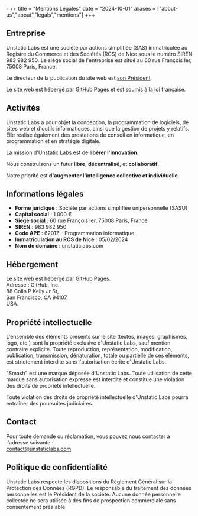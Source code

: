 +++
title = "Mentions Légales"
date = "2024-10-01"
aliases = ["about-us","about","legals","mentions"]
+++

## Entreprise

Unstatic Labs est une société par actions simplifiée (SAS) immatriculée au Registre du Commerce et des Sociétés (RCS) de Nice sous le numéro SIREN 983 982 950.
Le siège social de l'entreprise est situé au 60 rue François Ier, 75008 Paris, France.

Le directeur de la publication du site web est [son Président](mailto:contact@unstaticlabs.com).

Le site web est hébergé par GitHub Pages et est soumis à la loi française.

## Activités

Unstatic Labs a pour objet la conception, la programmation de logiciels, de sites web et d'outils informatiques, ainsi que la gestion de projets y relatifs.
Elle réalise également des prestations de conseil en informatique, en programmation et en stratégie digitale.

La mission d'Unstatic Labs est de **libérer l'innovation**.

Nous construisons un futur **libre**, **décentralisé**, et **collaboratif**.

Notre priorité est **d'augmenter l'intelligence collective et individuelle**.

## Informations légales

- **Forme juridique** : Société par actions simplifiée unipersonnelle (SASU)
- **Capital social** : 1 000 €
- **Siège social** : 60 rue François Ier, 75008 Paris, France
- **SIREN** : 983 982 950
- **Code APE** : 6201Z - Programmation informatique
- **Immatriculation au RCS de Nice** : 05/02/2024
- **Nom de domaine** : unstaticlabs.com

## Hébergement

Le site web est hébergé par GitHub Pages.  
Adresse : GitHub, Inc.  
88 Colin P Kelly Jr St,  
San Francisco, CA 94107,  
USA.

## Propriété intellectuelle

L'ensemble des éléments présents sur le site (textes, images, graphismes, logo, etc.) sont la propriété exclusive d'Unstatic Labs, sauf mention contraire explicite.
Toute reproduction, représentation, modification, publication, transmission, dénaturation, totale ou partielle de ces éléments, est strictement interdite sans l'autorisation écrite d'Unstatic Labs.

"Smash" est une marque déposée d'Unstatic Labs.
Toute utilisation de cette marque sans autorisation expresse est interdite et constitue une violation des droits de propriété intellectuelle.

Toute violation des droits de propriété intellectuelle d'Unstatic Labs pourra entraîner des poursuites judiciaires.

## Contact

Pour toute demande ou réclamation, vous pouvez nous contacter à l'adresse suivante :  
[contact@unstaticlabs.com](mailto:contact@unstaticlabs.com)

## Politique de confidentialité

Unstatic Labs respecte les dispositions du Règlement Général sur la Protection des Données (RGPD). Le responsable du traitement des données personnelles est le Président de la société. Aucune donnée personnelle collectée ne sera utilisée à des fins de prospection commerciale sans consentement préalable.
